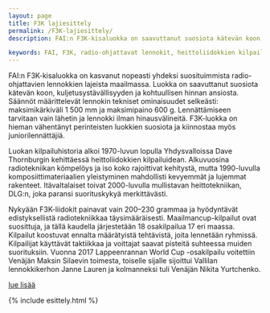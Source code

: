 ```yaml
---
layout: page
title: F3K lajiesittely
permalink: /F3K-lajiesittely/
description: FAI:n F3K-kisaluokka on saavuttanut suosiota kätevän koon, kuljetusystävällisyyden ja kohtuullisen hinnan ansiosta. Luokan kilpailuhistoria alkoi 1970-luvun lopulla Yhdysvalloissa. 

keywords: FAI, F3K, radio-ohjattavat lennokit, heittoliidokkien kilpailu, lennokkikilpailu, radio-ohjattava, lennokki, DLG, maailmancup, kilpailuhistoria 
---
```




FAI:n F3K-kisaluokka on kasvanut nopeasti yhdeksi suosituimmista radio-ohjattavien lennokkien lajeista maailmassa. Luokka on saavuttanut suosiota kätevän koon, kuljetusystävällisyyden ja kohtuullisen hinnan ansiosta. Säännöt määrittelevät lennokin tekniset ominaisuudet selkeästi: maksimikärkiväli 1 500 mm ja maksimipaino 600 g. Lennättämiseen tarvitaan vain lähetin ja lennokki ilman hinausvälineitä. F3K-luokka on hieman vähentänyt perinteisten luokkien suosiota ja kiinnostaa myös juniorilennättäjiä.

Luokan kilpailuhistoria alkoi 1970-luvun lopulla Yhdysvalloissa Dave Thornburgin kehittäessä heittoliidokkien kilpailuidean. Alkuvuosina radiotekniikan kömpelöys ja iso koko rajoittivat kehitystä, mutta 1990-luvulla komposiittimateriaalien yleistyminen mahdollisti kevyemmät ja lujemmat rakenteet. Itävaltalaiset toivat 2000-luvulla mullistavan heittotekniikan, DLG:n, joka paransi suorituskykyä merkittävästi.

Nykyään F3K-liidokit painavat vain 200–230 grammaa ja hyödyntävät edistyksellistä radiotekniikkaa täysimääräisesti. Maailmancup-kilpailut ovat suosittuja, ja tällä kaudella järjestetään 18 osakilpailua 17 eri maassa. Kilpailut koostuvat ennalta määrätyistä tehtävistä, joita lennetään ryhmissä. Kilpailijat käyttävät taktiikkaa ja voittajat saavat pisteitä suhteessa muiden suorituksiin. Vuonna 2017 Lappeenrannan World Cup -osakilpailu voitettiin Venäjän Maksin Silaevin toimesta, toiselle sijalle sijoittui Vallilan lennokkikerhon Janne Lauren ja kolmanneksi tuli Venäjän Nikita Yurtchenko.



[lue lisää](https://www.ilmailuliitto.fi/ilmailu-lehti/kiinnostus-radio-ohjattavien-heittoliidokkien-f3k-luokkaa-kohtaan-kasvussa/)

{% include esittely.html %}